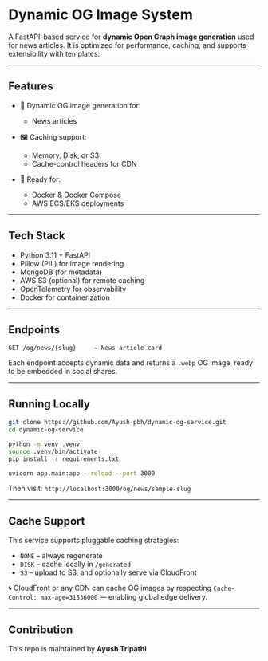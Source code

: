 

# Dynamic OG Image System

A FastAPI-based service for **dynamic Open Graph image generation** used for news articles. It is optimized for performance, caching, and supports extensibility with templates.

---

## Features

* 🔹 Dynamic OG image generation for:

  * News articles
* 🖼️ Caching support:

  * Memory, Disk, or S3
  * Cache-control headers for CDN
* 🚀 Ready for:

  * Docker & Docker Compose
  * AWS ECS/EKS deployments

---

## Tech Stack

* Python 3.11 + FastAPI
* Pillow (PIL) for image rendering
* MongoDB (for metadata)
* AWS S3 (optional) for remote caching
* OpenTelemetry for observability
* Docker for containerization

---

## Endpoints

```http
GET /og/news/{slug}     → News article card  
```

Each endpoint accepts dynamic data and returns a `.webp` OG image, ready to be embedded in social shares.

---

## Running Locally

```bash
git clone https://github.com/Ayush-pbh/dynamic-og-service.git
cd dynamic-og-service

python -m venv .venv
source .venv/bin/activate
pip install -r requirements.txt

uvicorn app.main:app --reload --port 3000
```

Then visit: `http://localhost:3000/og/news/sample-slug`


---

## Cache Support

This service supports pluggable caching strategies:

* `NONE` – always regenerate
* `DISK` – cache locally in `/generated`
* `S3` – upload to S3, and optionally serve via CloudFront

🌀 CloudFront or any CDN can cache OG images by respecting
`Cache-Control: max-age=31536000` — enabling global edge delivery.

---

## Contribution

This repo is maintained by **Ayush Tripathi** 
